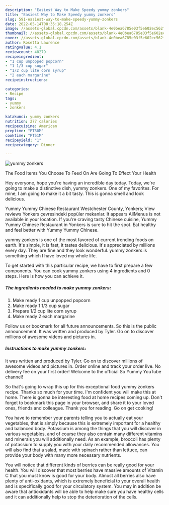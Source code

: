 ```yaml
---
description: "Easiest Way to Make Speedy yummy zonkers"
title: "Easiest Way to Make Speedy yummy zonkers"
slug: 591-easiest-way-to-make-speedy-yummy-zonkers
date: 2022-05-14T08:35:18.254Z
image: //assets-global.cpcdn.com/assets/blank-4e0bea6785e03f5e602ec562f230caae08da540cada707380b4fe1bbebba43da.png
thumbnail: //assets-global.cpcdn.com/assets/blank-4e0bea6785e03f5e602ec562f230caae08da540cada707380b4fe1bbebba43da.png
cover: //assets-global.cpcdn.com/assets/blank-4e0bea6785e03f5e602ec562f230caae08da540cada707380b4fe1bbebba43da.png
author: Rosetta Lawrence
ratingvalue: 4.1
reviewcount: 48279
recipeingredient:
- "1 cup unpopped popcorn"
- "1 1/3 cup sugar"
- "1/2 cup lite corn syrup"
- "2 each margarine"
recipeinstructions:

categories:
- Recipe
tags:
- yummy
- zonkers

katakunci: yummy zonkers 
nutrition: 277 calories
recipecuisine: American
preptime: "PT30M"
cooktime: "PT51M"
recipeyield: "1"
recipecategory: Dinner

---
```



![yummy zonkers](//assets-global.cpcdn.com/assets/blank-4e0bea6785e03f5e602ec562f230caae08da540cada707380b4fe1bbebba43da.png)

The Food Items You Choose To Feed On Are Going To Effect Your Health

Hey everyone, hope you're having an incredible day today. Today, we're going to make a distinctive dish, yummy zonkers. One of my favorites. For mine, I am going to make it a bit tasty. This is gonna smell and look delicious.

Yummy Yummy Chinese Restaurant Westchester County, Yonkers; View reviews Yonkers çevresindeki popüler mekanlar. It appears AllMenus is not available in your location. If you&#39;re craving tasty Chinese cuisine, Yummy Yummy Chinese Restaurant in Yonkers is sure to hit the spot. Eat healthy and feel better with Yummy Yummy Chinese.

yummy zonkers is one of the most favored of current trending foods on earth. It's simple, it is fast, it tastes delicious. It's appreciated by millions every day. They are fine and they look wonderful. yummy zonkers is something which I have loved my whole life.


To get started with this particular recipe, we have to first prepare a few components. You can cook yummy zonkers using 4 ingredients and 0 steps. Here is how you can achieve it.

<!--inarticleads1-->

##### The ingredients needed to make yummy zonkers:

1. Make ready 1 cup unpopped popcorn
1. Make ready 1 1/3 cup sugar
1. Prepare 1/2 cup lite corn syrup
1. Make ready 2 each margarine


Follow us or bookmark for all future announcements. So this is the public announcement. It was written and produced by Tyler. Go on to discover millions of awesome videos and pictures in. 

<!--inarticleads2-->

##### Instructions to make yummy zonkers:



It was written and produced by Tyler. Go on to discover millions of awesome videos and pictures in. Order online and track your order live. No delivery fee on your first order! Welcome to the official So Yummy YouTube channel! 

So that's going to wrap this up for this exceptional food yummy zonkers recipe. Thanks so much for your time. I'm confident you will make this at home. There is gonna be interesting food at home recipes coming up. Don't forget to bookmark this page in your browser, and share it to your loved ones, friends and colleague. Thank you for reading. Go on get cooking!

You have to remember your parents telling you to actually eat your vegetables, that is simply because this is extremely important for a healthy and balanced body. Potassium is among the things that you will discover in various vegetables, and of course they also contain many different vitamins and minerals you will additionally need. As an example, broccoli has plenty of potassium to supply you with your daily recommended allowances. You will also find that a salad, made with spinach rather than lettuce, can provide your body with many more necessary nutrients.

You will notice that different kinds of berries can be really good for your health. You will discover that most berries have massive amounts of Vitamin C that you must know is good for your body. Almost all berries also have plenty of anti-oxidants, which is extremely beneficial to your overall health and is specifically good for your circulatory system. You may in addition be aware that antioxidants will be able to help make sure you have healthy cells and it can additionally help to stop the deterioration of the cells.
